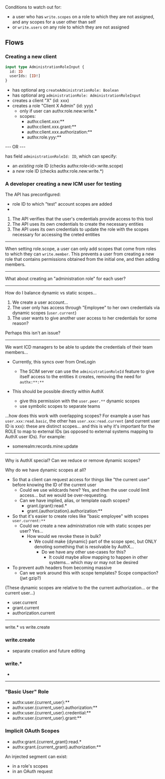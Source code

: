 Conditions to watch out for:

- a user who has `write.scopes` on a role to which they are not assigned, and any scopes for a user other than self
- or `write.users` on any role to which they are not assigned

## Flows

### Creating a new client

```graphql
input type AdministrationRoleInput {
  id: ID
  userIds: [ID!]
}
```

- has optional arg `createAdministrationRole: Boolean`
- has optional arg `administrationRole: AdministrationRoleInput`
- creates a client "X" (id: xxx)
- creates a role "Client X Admin" (id: yyy)
  - only if user can authx:role.new:write.\*
  - scopes:
    - authx:client.xxx:\*\*
    - authx:client.xxx.grant:\*\*
    - authx:client.xxx.authorization:\*\*
    - authx:role.yyy:\*\*

--- OR ---

has field `administrationRoleId: ID`, which can specify:

- an _existing_ role ID (checks authx:role&lt;id&gt;:write.scope)
- a _new_ role ID (checks authx:role.new:write.\*)

### A developer creating a new ICM user for testing

The API has preconfigured:

- role ID to which "test" account scopes are added
-

1. The API verifies that the user's credentials provide access to this tool
2. The API uses its own credentials to create the necessary entities
3. The API uses its own credentials to update the role with the scopes necessary for accessing the creted entities

---

When setting role.scope, a user can only add scopes that come from roles to which they can `write.member`. This prevents a user from creating a new role that contains permissions obtained from the initial one, and then adding members.

---

What about creating an "administration role" for each user?

---

How do I balance dynamic vs static scopes...

1. We create a user account...
2. The user only has access through "Employee" to her own credentials via dynamic scopes (`user.current`)
3. The user wants to give another user access to her credentials for some reason?

Perhaps this isn't an issue?

---

We want ICD managers to be able to update the credentials of their team members...

- Currently, this syncs over from OneLogin

  - The SCIM server can use the `administrationRoleId` feature to give itself access to the entities it creates, removing the need for `authx:**:**`

- This should be possible directly within AuthX
  - give this permission with the `user.peer.**` dynamic scopes
  - use symbolic scopes to separate teams

...how does this work with overlapping scopes? For example a user has `user.xxx:read.basic`, the other has `user.xxx:read.current` (and current user ID is xxx): these are distinct scopes... and this is why it's important for the ROLE to map to external IDs (as opposed to external systems mapping to AuthX user IDs). For example:

- somerealm:records.mine:update

---

Why is AuthX special? Can we reduce or remove dynamic scopes?

Why do we have dynamic scopes at all?

- So that a client can request access for things like "the current user" before knowing the ID of the current user
  - Could we use wildcards here? Yes, and then the user could limit access... but we would be over-requesting.
  - Can we have implied, alias, or template oauth scopes?
    - grant.{grant}:read.\*
    - grant.{authorization}.authorization:\*\*
- So that it's easier to create roles like "basic employee" with scopes `user.current:**`
  - Could we create a new administration role with static scopes per user? Yes...
    - How would we revoke these in bulk?
      - We could make {dynamic} part of the scope spec, but ONLY denoting something that is resolvable by AuthX...
        - Do we have any other use-cases for this?
          - It could maybe allow mapping to happen in other systems... which may or may not be desired
- To prevent auth headers from becoming massive
  - Can we work around this with scope templates? Scope compaction? (jwt gzip?)

(These dynamic scopes are relative to the the current authorization... or the current user...)

- user.current
- grant.current
- authorization.current

---

write.\* vs write.create

### write.create

- separate creation and future editing

### write.\*

-

---

### "Basic User" Role

- authx:user.{current_user}:\*\*
- authx:user.{current_user}.authorization:\*\*
- authx:user.{current_user}.credential:\*\*
- authx:user.{current_user}.grant:\*\*

### Implicit OAuth Scopes

- authx:grant.{current_grant}:read.\*
- authx:grant.{current_grant}.authorization:\*\*

An injected segment can exist:

- in a role's scopes
- in an OAuth request
